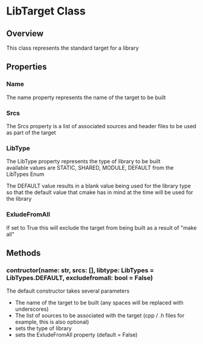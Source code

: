 # LibTarget Class

## Overview

This class represents the standard target for a library

## Properties

### Name

The name property represents the name of the target to be built

### Srcs

The Srcs property is a list of associated sources and header files to be used as part of the target

### LibType

The LibType property represents the type of library to be built <br />
available values are STATIC, SHARED, MODULE, DEFAULT from the LibTypes Enum

The DEFAULT value results in a blank value being used for the library type so that the default value
that cmake has in mind at the time will be used for the library

### ExludeFromAll

If set to True this will exclude the target from being built as a result of "make all"

## Methods

### contructor(name: str, srcs: [], libtype: LibTypes = LibTypes.DEFAULT, excludefromall: bool = False)

The default constructor takes several parameters

 * The name of the target to be built (any spaces will be replaced with underscores)
 * The list of sources to be associated with the target (cpp / .h files for example, this is also optional)
 * sets the type of library
 * sets the ExludeFromAll property (default = False)
